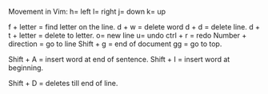 Movement in Vim:
h= left            l= right
j= down         k= up

f  + letter = find letter on the line.
d + w = delete word
d + d = delete line.
d + t + letter = delete to letter.
o= new line
u= undo
ctrl + r = redo
Number + direction = go to line
Shift + g = end of document
gg = go to top.

Shift + A = insert word at end of sentence.
Shift + I = insert word at beginning.

Shift + D = deletes till end of line.
